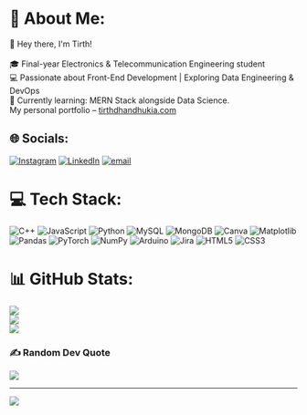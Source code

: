 # 💫 About Me:
👋 Hey there, I'm Tirth!<br><br>🎓 Final-year Electronics & Telecommunication Engineering student  <br>💻 Passionate about Front-End Development | Exploring Data Engineering & DevOps  <br>🌱 Currently learning: MERN Stack alongside Data Science.  <br>My personal portfolio – [tirthdhandhukia.com](http://tirthdhandhukia.com)<br>


## 🌐 Socials:
[![Instagram](https://img.shields.io/badge/Instagram-%23E4405F.svg?logo=Instagram&logoColor=white)](https://instagram.com/tirthdhandhukia._) [![LinkedIn](https://img.shields.io/badge/LinkedIn-%230077B5.svg?logo=linkedin&logoColor=white)](https://linkedin.com/in/TirthDhandhukia) [![email](https://img.shields.io/badge/Email-D14836?logo=gmail&logoColor=white)](mailto:tirth30.info@gmail.com) 

# 💻 Tech Stack:
![C++](https://img.shields.io/badge/c++-%2300599C.svg?style=flat&logo=c%2B%2B&logoColor=white) ![JavaScript](https://img.shields.io/badge/javascript-%23323330.svg?style=flat&logo=javascript&logoColor=%23F7DF1E) ![Python](https://img.shields.io/badge/python-3670A0?style=flat&logo=python&logoColor=ffdd54) ![MySQL](https://img.shields.io/badge/mysql-4479A1.svg?style=flat&logo=mysql&logoColor=white) ![MongoDB](https://img.shields.io/badge/MongoDB-%234ea94b.svg?style=flat&logo=mongodb&logoColor=white) ![Canva](https://img.shields.io/badge/Canva-%2300C4CC.svg?style=flat&logo=Canva&logoColor=white) ![Matplotlib](https://img.shields.io/badge/Matplotlib-%23ffffff.svg?style=flat&logo=Matplotlib&logoColor=black) ![Pandas](https://img.shields.io/badge/pandas-%23150458.svg?style=flat&logo=pandas&logoColor=white) ![PyTorch](https://img.shields.io/badge/PyTorch-%23EE4C2C.svg?style=flat&logo=PyTorch&logoColor=white) ![NumPy](https://img.shields.io/badge/numpy-%23013243.svg?style=flat&logo=numpy&logoColor=white) ![Arduino](https://img.shields.io/badge/-Arduino-00979D?style=flat&logo=Arduino&logoColor=white) ![Jira](https://img.shields.io/badge/jira-%230A0FFF.svg?style=flat&logo=jira&logoColor=white) ![HTML5](https://img.shields.io/badge/html5-%23E34F26.svg?style=flat&logo=html5&logoColor=white) ![CSS3](https://img.shields.io/badge/css3-%231572B6.svg?style=flat&logo=css3&logoColor=white)
# 📊 GitHub Stats:
![](https://github-readme-stats.vercel.app/api?username=TirthDhandhukia30&theme=dark&hide_border=false&include_all_commits=false&count_private=false)<br/>
![](https://nirzak-streak-stats.vercel.app/?user=TirthDhandhukia30&theme=dark&hide_border=false)<br/>
![](https://github-readme-stats.vercel.app/api/top-langs/?username=TirthDhandhukia30&theme=dark&hide_border=false&include_all_commits=false&count_private=false&layout=compact)

### ✍️ Random Dev Quote
![](https://quotes-github-readme.vercel.app/api?type=horizontal&theme=radical)

---
[![](https://visitcount.itsvg.in/api?id=TirthDhandhukia30&icon=0&color=0)](https://visitcount.itsvg.in)

<!-- Proudly created with GPRM ( https://gprm.itsvg.in ) -->
